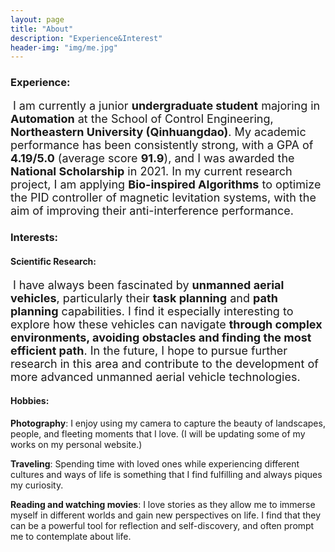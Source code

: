 ```yaml
---
layout: page
title: "About"
description: "Experience&Interest" 
header-img: "img/me.jpg"
---
```


### **Experience:**

​		<font size=4>I am currently a junior **undergraduate student** majoring in **Automation** at the School of Control Engineering, **Northeastern University (Qinhuangdao)**. My academic performance has been consistently strong, with a GPA of **4.19/5.0** (average score **91.9**), and I was awarded the **National Scholarship** in 2021. In my current research project, I am applying **Bio-inspired Algorithms** to optimize the PID controller of magnetic levitation systems, with the aim of improving their anti-interference performance. </font>



### Interests:

#### Scientific Research:

​		<font size=4>I have always been fascinated by **unmanned aerial vehicles**, particularly their **task planning** and **path planning** capabilities. I find it especially interesting to explore how these vehicles can navigate **through complex environments, avoiding obstacles and finding the most efficient path**. In the future, I hope to pursue further research in this area and contribute to the development of more advanced unmanned aerial vehicle technologies.</font>

#### Hobbies:
**Photography**: I enjoy using my camera to capture the beauty of landscapes, people, and fleeting moments that I love. (I will be updating some of my works on my personal website.)

**Traveling**: Spending time with loved ones while experiencing different cultures and ways of life is something that I find fulfilling and always piques my curiosity.

**Reading and watching movies**: I love stories as they allow me to immerse myself in different worlds and gain new perspectives on life. I find that they can be a powerful tool for reflection and self-discovery, and often prompt me to contemplate about life.









